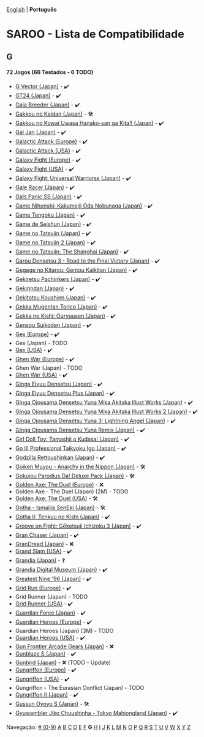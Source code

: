 [English](../en-us/G.md) | **Português**

# SAROO - Lista de Compatibilidade

## G

#### 72 Jogos (66 Testados - 6 TODO)

- [G Vector (Japan)](../../../Regions/Retails/Japan/T-30603G/01/README.md) - :heavy_check_mark:
- [GT24 (Japan)](../../../Regions/Retails/Japan/T-5714G/01/README.md) - :heavy_check_mark:
- [Gaia Breeder (Japan)](../../../Regions/Retails/Japan/T-34801G/01/README.md) - :heavy_check_mark:
- [Gakkou no Kaidan (Japan)](../../../Regions/Retails/Japan/GS-9026/01/README.md) - :hammer_and_wrench:
- [Gakkou no Kowai Uwasa Hanako-san ga Kita!! (Japan)](../../../Regions/Retails/Japan/T-1205G/01/README.md) - :heavy_check_mark:
- [Gal Jan (Japan)](../../../Regions/Retails/Japan/T-29101G/01/README.md) - :heavy_check_mark:
- [Galactic Attack (Europe)](../../../Regions/Retails/Europe/T-8116H-50/01/README.md) - :heavy_check_mark:
- [Galactic Attack (USA)](../../../Regions/Retails/USA/T-8116H/01/README.md) - :heavy_check_mark:
- [Galaxy Fight (Europe)](../../../Regions/Retails/Europe/T-1504H-50/01/README.md) - :heavy_check_mark:
- [Galaxy Fight (USA)](../../../Regions/Retails/USA/T-1504H/01/README.md) - :heavy_check_mark:
- [Galaxy Fight: Universal Warriorss (Japan)](../../../Regions/Retails/Japan/T-1510G/01/README.md) - :heavy_check_mark:
- [Gale Racer (Japan)](../../../Regions/Retails/Japan/GS-9003/01/README.md) - :heavy_check_mark:
- [Gals Panic SS (Japan)](../../../Regions/Retails/Japan/T-29002G/01/README.md) - :heavy_check_mark:
- [Game Nihonshi: Kakumeiji Oda Nobunaga (Japan)](../../../Regions/Retails/Japan/T-7633G/01/README.md) - :heavy_check_mark:
- [Game Tengoku (Japan)](../../../Regions/Retails/Japan/T-5712G/01/README.md) - :heavy_check_mark:
- [Game de Seishun (Japan)](../../../Regions/Retails/Japan/T-19711G/01/README.md) - :heavy_check_mark:
- [Game no Tatsujin (Japan)](../../../Regions/Retails/Japan/T-1502G/01/README.md) - :heavy_check_mark:
- [Game no Tatsujin 2 (Japan)](../../../Regions/Retails/Japan/T-1509G/01/README.md) - :heavy_check_mark:
- [Game no Tatsujin: The Shanghai (Japan)](../../../Regions/Retails/Japan/T-1506G/01/README.md) - :heavy_check_mark:
- [Garou Densetsu 3 - Road to the Final Victory (Japan)](../../../Regions/Retails/Japan/T-3102G/01/README.md) - :heavy_check_mark:
- [Gegege no Kitarou: Gentou Kaikitan (Japan)](../../../Regions/Retails/Japan/T-13310G/01/README.md) - :heavy_check_mark:
- [Gekiretsu Pachinkers (Japan)](../../../Regions/Retails/Japan/T-29601G/01/README.md) - :heavy_check_mark:
- [Gekirindan (Japan)](../../../Regions/Retails/Japan/T-7008G/01/README.md) - :heavy_check_mark:
- [Gekitotsu Koushien (Japan)](../../../Regions/Retails/Japan/T-6701G/01/README.md) - :heavy_check_mark:
- [Gekka Mugentan Torico (Japan)](../../../Regions/Retails/Japan/GS-9056/01/README.md) - :heavy_check_mark:
- [Gekka no Kishi: Ouryuusen (Japan)](../../../Regions/Retails/Japan/T-20606G/01/README.md) - :heavy_check_mark:
- [Gensou Suikoden (Japan)](../../../Regions/Retails/Japan/T-9525G/01/README.md) - :heavy_check_mark:
- [Gex (Europe)](../../../Regions/Retails/Europe/T-15904H50/01/README.md) - :heavy_check_mark:
- Gex (Japan) - TODO
- [Gex (USA)](../../../Regions/Retails/USA/T-15904H/01/README.md) - :heavy_check_mark:
- [Ghen War (Europe)](../../../Regions/Retails/Europe/T-7010H-50/01/README.md) - :heavy_check_mark:
- Ghen War (Japan) - TODO
- [Ghen War (USA)](../../../Regions/Retails/USA/MK-81001/01/README.md) - :heavy_check_mark:
- [Ginga Eiyuu Densetsu (Japan)](../../../Regions/Retails/Japan/T-22301G/01/README.md) - :heavy_check_mark:
- [Ginga Eiyuu Densetsu Plus (Japan)](../../../Regions/Retails/Japan/T-22303G/01/README.md) - :heavy_check_mark:
- [Ginga Ojousama Densetsu Yuna Mika Akitaka Illust Works (Japan)](../../../Regions/Retails/Japan/T-14308G/01/README.md) - :heavy_check_mark:
- [Ginga Ojousama Densetsu Yuna Mika Akitaka Illust Works 2 (Japan)](../../../Regions/Retails/Japan/T-14323G/01/README.md) - :heavy_check_mark:
- [Ginga Ojousama Densetsu Yuna 3: Lightning Angel (Japan)](../../../Regions/Retails/Japan/T-14311G/01/README.md) - :heavy_check_mark:
- [Ginga Ojousama Densetsu Yuna Remix (Japan)](../../../Regions/Retails/Japan/T-14307G/01/README.md) - :heavy_check_mark:
- [Girl Doll Toy: Tamashii o Kudasai (Japan)](../../../Regions/Retails/Japan/T-37002G/01/README.md) - :heavy_check_mark:
- [Go III Professional Taikyoku Igo (Japan)](../../../Regions/Retails/Japan/T-29003G/01/README.md) - :heavy_check_mark:
- [Godzilla Rettoushinkan (Japan)](../../../Regions/Retails/Japan/GS-9050/01/README.md) - :heavy_check_mark:
- [Goiken Muyou - Anarchy in the Nippon (Japan)](../../../Regions/Retails/Japan/T-28902G/01/README.md) - :hammer_and_wrench:
- [Gokujou Parodius Da! Deluxe Pack (Japan)](../../../Regions/Retails/Japan/T-9501G/01/README.md) - :hammer_and_wrench:
- [Golden Axe: The Duel (Europe)](../../../Regions/Retails/Europe/MK-81045/01/README.md) - :x:
- Golden Axe - The Duel (Japan) (2M) - TODO
- [Golden Axe: The Duel (USA)](../../../Regions/Retails/USA/MK-81045/01/README.md) - :hammer_and_wrench:
- [Gotha - Ismailia SenEki (Japan)](../../../Regions/Retails/Japan/GS-9009/01/README.md) - :hammer_and_wrench:
- [Gotha II: Tenkuu no Kishi (Japan)](../../../Regions/Retails/Japan/T-7608G/01/README.md) - :heavy_check_mark:
- [Groove on Fight: Gōketsuji Ichizoku 3 (Japan)](../../../Regions/Retails/Japan/T-14411G/01/README.md) - :heavy_check_mark:
- [Gran Chaser (Japan)](../../../Regions/Retails/Japan/GS-9022/01/README.md) - :heavy_check_mark:
- [GranDread (Japan)](../../../Regions/Retails/Japan/T-20603G/01/README.md) - :x:
- [Grand Slam (USA)](../../../Regions/Retails/USA/T-07004H/01/README.md) - :heavy_check_mark:
- [Grandia (Japan)](../../../Regions/Retails/Japan/T-4507G/01/README.md) - :question:
- [Grandia Digital Museum (Japan)](../../../Regions/Retails/Japan/T-4512G/01/README.md) - :heavy_check_mark:
- [Greatest Nine '96 (Japan)](../../../Regions/Retails/Japan/GS-9086/01/README.md) - :heavy_check_mark:
- [Grid Run (Europe)](../../../Regions/Retails/Europe/T-7016H-50/01/README.md) - :heavy_check_mark:
- Grid Runner (Japan) - TODO
- [Grid Runner (USA)](../../../Regions/Retails/USA/T-7025H/01/README.md) - :heavy_check_mark:
- [Guardian Force (Japan)](../../../Regions/Retails/Japan/T-9905G/01/README.md) - :heavy_check_mark:
- [Guardian Heroes (Europe)](../../../Regions/Retails/Europe/MK-81035/01/README.md) - :heavy_check_mark:
- Guardian Heroes (Japan) (3M) - TODO
- [Guardian Heroes (USA)](../../../Regions/Retails/USA/MK-81035/01/README.md) - :heavy_check_mark:
- [Gun Frontier Arcade Gears (Japan)](../../../Regions/Retails/Japan/T-26109G/01/README.md) - :x:
- [Gunblaze S (Japan)](../../../Regions/Retails/Japan/T-19710G/01/README.md) - :heavy_check_mark:
- [Gunbird (Japan)](../../../Regions/Retails/Japan/T-14402G/01/README.md) - :x: (TODO - Update)
- [Gungriffon (Europe)](../../../Regions/Retails/Europe/MK-81046/01/README.md) - :heavy_check_mark:
- [Gungriffon (USA)](../../../Regions/Retails/USA/MK-81046/01/README.md) - :heavy_check_mark:
- Gungriffon - The Eurasian Conflict (Japan) - TODO
- [Gungriffon II (Japan)](../../../Regions/Retails/Japan/T-4511G/01/README.md) - :heavy_check_mark:
- [Gussun Oyoyo S (Japan)](../../../Regions/Retails/Japan/T-26101G/01/README.md) - :hammer_and_wrench:
- [Gyuwambler Jiko Chuushinha - Tokyo Mahjongland (Japan)](../../../Regions/Retails/Japan/T-4504G/01/README.md) - :heavy_check_mark:

Navegação:
[# (0-9)](./09.md) [A](./A.md) [B](./B.md) [C](./C.md) [D](./D.md) [E](./E.md) [F](./F.md) **G** [H](./H.md) [I](./I.md) [J](./J.md) [K](./K.md) [L](./L.md) [M](./M.md) [N](./N.md) [O](./O.md) [P](./P.md) [Q](./Q.md) [R](./R.md) [S](./S.md) [T](./T.md) [U](./U.md) [V](./V.md) [W](./W.md) [X](./X.md) [Y](./Y.md) [Z](./Z.md)
